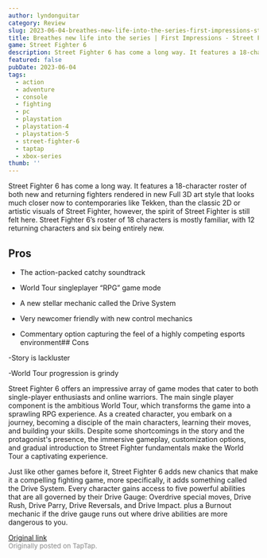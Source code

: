 ```yaml
---
author: lyndonguitar
category: Review
slug: 2023-06-04-breathes-new-life-into-the-series-first-impressions-street-fighter-6
title: Breathes new life into the series | First Impressions - Street Fighter 6
game: Street Fighter 6
description: Street Fighter 6 has come a long way. It features a 18-character roster of both new and returning fighters rendered in new Full 3D art style that looks much closer now to contemporaries like Tekken, than the classic 2D or artistic visuals of Street Fighter, however, the spirit of Street Fighter is still felt here. Street Fighter 6’s roster of 18 characters is mostly familiar, with 12 returning characters and six being entirely new.
featured: false
pubDate: 2023-06-04
tags:
  - action
  - adventure
  - console
  - fighting
  - pc
  - playstation
  - playstation-4
  - playstation-5
  - street-fighter-6
  - taptap
  - xbox-series
thumb: ''
---
```


Street Fighter 6 has come a long way. It features a 18-character roster of both new and returning fighters rendered in new Full 3D art style that looks much closer now to contemporaries like Tekken, than the classic 2D or artistic visuals of Street Fighter, however, the spirit of Street Fighter is still felt here. Street Fighter 6’s roster of 18 characters is mostly familiar, with 12 returning characters and six being entirely new.




## Pros



- The action-packed catchy soundtrack


- World Tour singleplayer “RPG” game mode


- A new stellar mechanic called the Drive System


- Very newcomer friendly with new control mechanics


- Commentary option capturing the feel of a highly competing esports environment## Cons


-Story is lackluster

-World Tour progression is grindy

Street Fighter 6 offers an impressive array of game modes that cater to both single-player enthusiasts and online warriors. The main single player component is the ambitious World Tour, which transforms the game into a sprawling RPG experience. As a created character, you embark on a journey, becoming a disciple of the main characters, learning their moves, and building your skills. Despite some shortcomings in the story and the protagonist's presence, the immersive gameplay, customization options, and gradual introduction to Street Fighter fundamentals make the World Tour a captivating experience.

Just like other games before it, Street Fighter 6 adds new chanics that make it a compelling fighting game, more specifically, it adds something called the Drive System.   Every character gains access to five powerful abilities that are all governed by their Drive Gauge: Overdrive special moves, Drive Rush, Drive Parry, Drive Reversals, and Drive Impact. plus a Burnout mechanic if the drive gauge runs out where drive abilities are more dangerous to you.

[Original link](https://www.taptap.io/post/5759845)<br><span style="font-size: 0.95em; color: #888;">Originally posted on TapTap.</span>